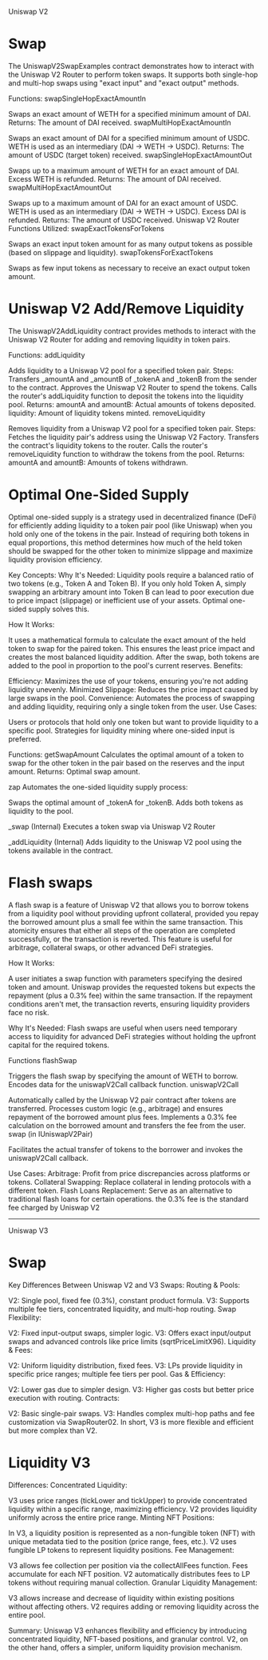 Uniswap V2

# Swap
The UniswapV2SwapExamples contract demonstrates how to interact with the Uniswap V2 Router to perform token swaps. It supports both single-hop and multi-hop swaps using "exact input" and "exact output" methods.

Functions:
swapSingleHopExactAmountIn

Swaps an exact amount of WETH for a specified minimum amount of DAI.
Returns: The amount of DAI received.
swapMultiHopExactAmountIn

Swaps an exact amount of DAI for a specified minimum amount of USDC.
WETH is used as an intermediary (DAI → WETH → USDC).
Returns: The amount of USDC (target token) received.
swapSingleHopExactAmountOut

Swaps up to a maximum amount of WETH for an exact amount of DAI.
Excess WETH is refunded.
Returns: The amount of DAI received.
swapMultiHopExactAmountOut

Swaps up to a maximum amount of DAI for an exact amount of USDC.
WETH is used as an intermediary (DAI → WETH → USDC). Excess DAI is refunded.
Returns: The amount of USDC received.
Uniswap V2 Router Functions Utilized:
swapExactTokensForTokens

Swaps an exact input token amount for as many output tokens as possible (based on slippage and liquidity).
swapTokensForExactTokens

Swaps as few input tokens as necessary to receive an exact output token amount.


# Uniswap V2 Add/Remove Liquidity

The UniswapV2AddLiquidity contract provides methods to interact with the Uniswap V2 Router for adding and removing liquidity in token pairs.

Functions:
addLiquidity

Adds liquidity to a Uniswap V2 pool for a specified token pair.
Steps:
Transfers _amountA and _amountB of _tokenA and _tokenB from the sender to the contract.
Approves the Uniswap V2 Router to spend the tokens.
Calls the router's addLiquidity function to deposit the tokens into the liquidity pool.
Returns:
amountA and amountB: Actual amounts of tokens deposited.
liquidity: Amount of liquidity tokens minted.
removeLiquidity

Removes liquidity from a Uniswap V2 pool for a specified token pair.
Steps:
Fetches the liquidity pair's address using the Uniswap V2 Factory.
Transfers the contract's liquidity tokens to the router.
Calls the router's removeLiquidity function to withdraw the tokens from the pool.
Returns:
amountA and amountB: Amounts of tokens withdrawn.

# Optimal One-Sided Supply
Optimal one-sided supply is a strategy used in decentralized finance (DeFi) for efficiently adding liquidity to a token pair pool (like Uniswap) when you hold only one of the tokens in the pair. Instead of requiring both tokens in equal proportions, this method determines how much of the held token should be swapped for the other token to minimize slippage and maximize liquidity provision efficiency.

Key Concepts:
Why It's Needed:
Liquidity pools require a balanced ratio of two tokens (e.g., Token A and Token B). If you only hold Token A, simply swapping an arbitrary amount into Token B can lead to poor execution due to price impact (slippage) or inefficient use of your assets. Optimal one-sided supply solves this.

How It Works:

It uses a mathematical formula to calculate the exact amount of the held token to swap for the paired token. This ensures the least price impact and creates the most balanced liquidity addition.
After the swap, both tokens are added to the pool in proportion to the pool's current reserves.
Benefits:

Efficiency: Maximizes the use of your tokens, ensuring you're not adding liquidity unevenly.
Minimized Slippage: Reduces the price impact caused by large swaps in the pool.
Convenience: Automates the process of swapping and adding liquidity, requiring only a single token from the user.
Use Cases:

Users or protocols that hold only one token but want to provide liquidity to a specific pool.
Strategies for liquidity mining where one-sided input is preferred.

Functions:
getSwapAmount
Calculates the optimal amount of a token to swap for the other token in the pair based on the reserves and the input amount.
Returns: Optimal swap amount.

zap
Automates the one-sided liquidity supply process:

Swaps the optimal amount of _tokenA for _tokenB.
Adds both tokens as liquidity to the pool.

_swap (Internal)
Executes a token swap via Uniswap V2 Router

_addLiquidity (Internal)
Adds liquidity to the Uniswap V2 pool using the tokens available in the contract.

# Flash swaps
A flash swap is a feature of Uniswap V2 that allows you to borrow tokens from a liquidity pool without providing upfront collateral, provided you repay the borrowed amount plus a small fee within the same transaction. This atomicity ensures that either all steps of the operation are completed successfully, or the transaction is reverted.
This feature is useful for arbitrage, collateral swaps, or other advanced DeFi strategies.

How It Works:

A user initiates a swap function with parameters specifying the desired token and amount.
Uniswap provides the requested tokens but expects the repayment (plus a 0.3% fee) within the same transaction.
If the repayment conditions aren't met, the transaction reverts, ensuring liquidity providers face no risk.

Why It's Needed:
Flash swaps are useful when users need temporary access to liquidity for advanced DeFi strategies without holding the upfront capital for the required tokens.

Functions
flashSwap

Triggers the flash swap by specifying the amount of WETH to borrow.
Encodes data for the uniswapV2Call callback function.
uniswapV2Call

Automatically called by the Uniswap V2 pair contract after tokens are transferred.
Processes custom logic (e.g., arbitrage) and ensures repayment of the borrowed amount plus fees.
Implements a 0.3% fee calculation on the borrowed amount and transfers the fee from the user.
swap (in IUniswapV2Pair)

Facilitates the actual transfer of tokens to the borrower and invokes the uniswapV2Call callback.

Use Cases:
Arbitrage: Profit from price discrepancies across platforms or tokens.
Collateral Swapping: Replace collateral in lending protocols with a different token.
Flash Loans Replacement: Serve as an alternative to traditional flash loans for certain operations.
the 0.3% fee is the standard fee charged by Uniswap V2


--------------------------------------


Uniswap V3

# Swap

Key Differences Between Uniswap V2 and V3 Swaps:
Routing & Pools:

V2: Single pool, fixed fee (0.3%), constant product formula.
V3: Supports multiple fee tiers, concentrated liquidity, and multi-hop routing.
Swap Flexibility:

V2: Fixed input-output swaps, simpler logic.
V3: Offers exact input/output swaps and advanced controls like price limits (sqrtPriceLimitX96).
Liquidity & Fees:

V2: Uniform liquidity distribution, fixed fees.
V3: LPs provide liquidity in specific price ranges; multiple fee tiers per pool.
Gas & Efficiency:

V2: Lower gas due to simpler design.
V3: Higher gas costs but better price execution with routing.
Contracts:

V2: Basic single-pair swaps.
V3: Handles complex multi-hop paths and fee customization via SwapRouter02.
In short, V3 is more flexible and efficient but more complex than V2.

# Liquidity V3

Differences:
Concentrated Liquidity:

V3 uses price ranges (tickLower and tickUpper) to provide concentrated liquidity within a specific range, maximizing efficiency.
V2 provides liquidity uniformly across the entire price range.
Minting NFT Positions:

In V3, a liquidity position is represented as a non-fungible token (NFT) with unique metadata tied to the position (price range, fees, etc.).
V2 uses fungible LP tokens to represent liquidity positions.
Fee Management:

V3 allows fee collection per position via the collectAllFees function. Fees accumulate for each NFT position.
V2 automatically distributes fees to LP tokens without requiring manual collection.
Granular Liquidity Management:

V3 allows increase and decrease of liquidity within existing positions without affecting others.
V2 requires adding or removing liquidity across the entire pool.

Summary:
Uniswap V3 enhances flexibility and efficiency by introducing concentrated liquidity, NFT-based positions, and granular control. V2, on the other hand, offers a simpler, uniform liquidity provision mechanism.
